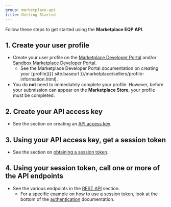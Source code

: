 ```yaml
---
group: marketplace-api
title: Getting Started
---
```


Follow these steps to get started using the **Marketplace EQP API**.

## 1. Create your user profile

-  Create your user profile on the [Marketplace Developer Portal][1] and/or [Sandbox Marketplace Developer Portal][2].
   -  See the Marketplace Developer Portal documentation on creating your [profile]({{ site.baseurl }}/marketplace/sellers/profile-information.html).
-  You do **not** need to immediately complete your profile.  However, before your submission can appear on the **Marketplace Store**, your profile must be completed.

## 2. Create your API access key

-  See the section on creating an [API access key](access-keys.html).

## 3. Using your API access key, get a session token

-  See the section on [obtaining a session token](auth.html#session-token).

## 4. Using your session token, call one or more of the API endpoints

-  See the various endpoints in the [REST API](rest-api.html) section.
   -  For a specific example on how to use a session token, look at the bottom of the [authentication](auth.html#session-token-use) documentation.

[1]: https://developer.magento.com
[2]: https://developer-stg.magento.com
